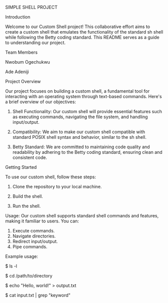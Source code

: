 SIMPLE SHELL PROJECT

Introduction

Welcome to our Custom Shell project! This collaborative effort aims to create a custom shell that emulates the functionality of the standard sh shell while following the Betty coding standard. This README serves as a guide to understanding our project.

Team Members

Nwobum Ogechukwu

Ade Adeniji

Project Overview

Our project focuses on building a custom shell, a fundamental tool for interacting with an operating system through text-based commands. Here's a brief overview of our objectives:

1. Shell Functionality: Our custom shell will provide essential features such as executing commands, navigating the file system, and handling input/output.

2. Compatibility: We aim to make our custom shell compatible with standard POSIX shell syntax and behavior, similar to the sh shell.

3. Betty Standard: We are committed to maintaining code quality and readability by adhering to the Betty coding standard, ensuring clean and consistent code.

Getting Started

To use our custom shell, follow these steps:

1. Clone the repository to your local machine.

2. Build the shell.

3. Run the shell.

Usage:
Our custom shell supports standard shell commands and features, making it familiar to users. You can:

1. Execute commands.
2. Navigate directories.
3. Redirect input/output.
4. Pipe commands.

Example usage:

$ ls -l

$ cd /path/to/directory

$ echo "Hello, world!" > output.txt

$ cat input.txt | grep "keyword"
